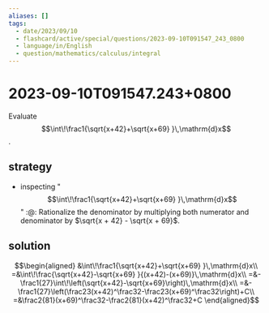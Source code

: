 ```yaml
---
aliases: []
tags:
  - date/2023/09/10
  - flashcard/active/special/questions/2023-09-10T091547_243_0800
  - language/in/English
  - question/mathematics/calculus/integral
---
```


# 2023-09-10T091547.243+0800

Evaluate $$\int\!\frac1{\sqrt{x+42}+\sqrt{x+69} }\,\mathrm{d}x$$.

## strategy

- inspecting "$$\int\!\frac1{\sqrt{x+42}+\sqrt{x+69} }\,\mathrm{d}x$$" :@: Rationalize the denominator by multiplying both numerator and denominator by $\sqrt{x + 42} - \sqrt{x + 69}$.

## solution

$$\begin{aligned}
&\int\!\frac1{\sqrt{x+42}+\sqrt{x+69} }\,\mathrm{d}x\\
=&\int\!\frac{\sqrt{x+42}-\sqrt{x+69} }{(x+42)-(x+69)}\,\mathrm{d}x\\
=&-\frac1{27}\int\!\left(\sqrt{x+42}-\sqrt{x+69}\right)\,\mathrm{d}x\\
=&-\frac1{27}\left(\frac23(x+42)^\frac32-\frac23(x+69)^\frac32\right)+C\\
=&\frac2{81}(x+69)^\frac32-\frac2{81}(x+42)^\frac32+C
\end{aligned}$$
